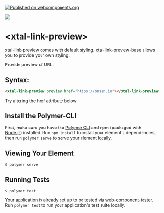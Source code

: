 [![Published on webcomponents.org](https://img.shields.io/badge/webcomponents.org-published-blue.svg)](https://www.webcomponents.org/element/bahrus/xtal-link-preview)

<a href="https://nodei.co/npm/xtal-link-preview/"><img src="https://nodei.co/npm/xtal-link-preview.png"></a>

# \<xtal-link-preview\>

xtal-link-preview comes with default styling.  xtal-link-preview-base allows you to provide your own styling.

Provide preview of URL. 

## Syntax:

<!--
```
<custom-element-demo>
<template>
    <div>
        <wc-info package-name="npm install p-d.p-u" href="https://unpkg.com/xtal-link-preview@0.0.37/web-components.json"></wc-info>
        <script type="module" src="https://unpkg.com/wc-info@0.0.13/wc-info.js?module"></script>
    </div>
</template>
</custom-element-demo>
```
-->

```html
<xtal-link-preview preview href="https://onsen.io"></xtal-link-preview>
```

Try altering the href attribute below

<!--
```
<custom-element-demo>
  <template>
  <div>
    <script src="https://unpkg.com/@webcomponents/webcomponentsjs/webcomponents-loader.js"></script>
    <script type="module" src="https://cdn.jsdelivr.net/npm/xtal-link-preview@0.0.36/dist/xtal-link-preview.iife.js"></script>
    <h3>Basic xtal-link-preview demo</h3>
    <xtal-link-preview preview href="https://onsen.io"></xtal-link-preview>
  </div>
    </template>
</custom-element-demo>
```
-->

## Install the Polymer-CLI

First, make sure you have the [Polymer CLI](https://www.npmjs.com/package/polymer-cli) and npm (packaged with [Node.js](https://nodejs.org)) installed. Run `npm install` to install your element's dependencies, then run `polymer serve` to serve your element locally.

## Viewing Your Element

```
$ polymer serve
```

## Running Tests

```
$ polymer test
```

Your application is already set up to be tested via [web-component-tester](https://github.com/Polymer/web-component-tester). Run `polymer test` to run your application's test suite locally.
